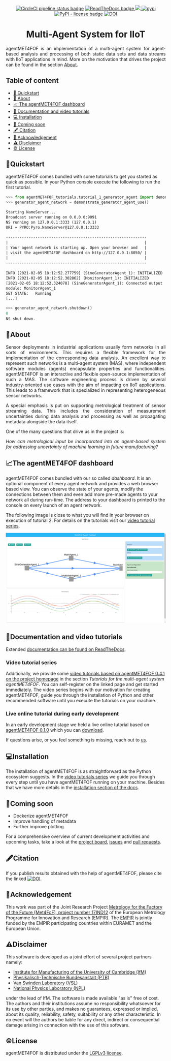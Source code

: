 <p align="center">
  <!-- CircleCI Tests -->
  <a href="https://circleci.com/gh/Met4FoF/agentMET4FOF"><img alt="CircleCI pipeline status badge" src="https://circleci.com/gh/Met4FoF/agentMET4FOF.svg?style=shield"></a>
  <!-- ReadTheDocs Documentation -->
  <a href="https://agentmet4fof.readthedocs.io/">
    <img src="https://readthedocs.org/projects/agentmet4fof/badge/?version=latest" alt="ReadTheDocs badge">
  </a>
  <!-- CodeCov(erage) -->
  <a href="https://codecov.io/gh/Met4FoF/agentMET4FOF">
    <img src="https://codecov.io/gh/Met4FoF/agentMET4FOF/branch/master/graph/badge.svg?token=ofAPdSudLy"/>
  </a>
  <!-- PyPI Version -->
  <a href="https://pypi.org/project/agentmet4fof">
    <img src="https://img.shields.io/pypi/v/agentmet4fof.svg?label=release&color=blue&style=flat-square" alt="pypi">
  </a>
  <!-- PyPI License -->
  <a href="https://www.gnu.org/licenses/lgpl-3.0.en.html">
    <img alt="PyPI - license badge" src="https://img.shields.io/pypi/l/agentMET4FOF?color=bright">
  </a>
  <!-- Zenodo DOI -->
  <a href="https://doi.org/10.5281/zenodo.4560343">
    <img src="https://zenodo.org/badge/DOI/10.5281/zenodo.4560343.svg" alt="DOI"></a>
</p>

<h1 align="center">Multi-Agent System for IIoT</h1>

<p align="justify">
agentMET4FOF is an implementation of a multi-agent system for agent-based 
analysis and processing of both static data sets and data streams with IIoT 
applications in mind. More on the motivation that drives the project can be found
in the section <a href="#about">About</a>.
</p>

## Table of content

- [💫 Quickstart](#quickstart)
- [💬 About](#about)
- [📈 The agentMET4FOF dashboard](#the-agentmet4fof-dashboard)
- [📖 Documentation and video tutorials](#documentation-and-video-tutorials)
- [💻 Installation](#installation)
- [💨 Coming soon](#coming-soon)
- [🖋 Citation](#citation)
- [💎 Acknowledgement](#acknowledgement)
- [⚠ Disclaimer](#disclaimer)
- [© License](#license)

## 💫Quickstart

agentMET4FOF comes bundled with some tutorials to get you started as quick as
possible. In your Python console execute the following to run the first tutorial.

```python
>>> from agentMET4FOF_tutorials.tutorial_1_generator_agent import demonstrate_generator_agent_use
>>> generator_agent_network = demonstrate_generator_agent_use()
```

```shell
Starting NameServer...
Broadcast server running on 0.0.0.0:9091
NS running on 127.0.0.1:3333 (127.0.0.1)
URI = PYRO:Pyro.NameServer@127.0.0.1:3333

--------------------------------------------------------------
|                                                            |
| Your agent network is starting up. Open your browser and   |
| visit the agentMET4FOF dashboard on http://127.0.0.1:8050/ |
|                                                            |
--------------------------------------------------------------

INFO [2021-02-05 18:12:52.277759] (SineGeneratorAgent_1): INITIALIZED
INFO [2021-02-05 18:12:52.302862] (MonitorAgent_1): INITIALIZED
[2021-02-05 18:12:52.324078] (SineGeneratorAgent_1): Connected output module: MonitorAgent_1
SET STATE:   Running
[...]
```
```python
>>> generator_agent_network.shutdown()
0
NS shut down.
```


## 💬About

<p align="justify">
Sensor deployments in industrial applications usually form networks in all sorts of
environments. This requires a flexible framework for the implementation of the
corresponding data analysis. An excellent way to represent such networks is a
multi-agent system (MAS), where independent software modules (agents) encapsulate
properties and functionalities. agentMET4FOF is an interactive and flexible open-source
implementation of such a MAS. The software engineering process is driven by several
industry-oriented use cases with the aim of impacting on IIoT applications. This leads
to a framework that is specialized in representing heterogeneous sensor networks.
</p>
<p align="justify">
A special emphasis is put on supporting metrological treatment of sensor streaming
data. This includes the consideration of measurement uncertainties during data analysis
and processing as well as propagating metadata alongside the data itself.
</p>
<p align="justify">
One of the many questions that drive us in the project is:
</p>
<p align="justify">
  <cite>
  How can metrological input be incorporated into an agent-based system for addressing
  uncertainty of machine learning in future manufacturing?
  </cite>
</p>

## 📈The agentMET4FOF dashboard

agentMET4FOF comes bundled with our so called _dashboard_. It is an optional component
of every agent network and provides a web browser based view. You can
observe the state of your agents, modify the connections between them and even add
more pre-made agents to your network all during run-time. The address to your
dashboard is printed to the console on every launch of an agent network.

The following image is close to what you will find in your browser on execution of
tutorial 2. For details on the tutorials visit our [video tutorial series](#video-tutorial-series).

![Web Screenshot](https://raw.githubusercontent.com/Met4FoF/agentMET4FOF/develop/docs/screenshot_met4fof.png)

## 📖Documentation and video tutorials

Extended
[documentation can be found on ReadTheDocs](https://agentmet4fof.readthedocs.io).

### Video tutorial series

Additionally, we provide some [video tutorials based on agentMET4FOF 0.4.1 on the project homepage](https://www.ptb.de/empir2018/met4fof/information-communication/video-portal/)
in the section _Tutorials for the multi-agent system agentMET4FOF_. 
You can self-register on the linked page and get started immediately. The video series
begins with our motivation for creating agentMET4FOF, guide you through the
installation of Python and other recommended software until you execute the tutorials
on your machine.

### Live online tutorial during early development

In an early development stage we held a live online tutorial based on 
[agentMET4FOF 0.1.0](https://github.com/Met4FoF/agentMET4FOF/releases/0.1.0/) 
which you can [download](https://github.com/Met4FoF/agentMET4FOF/releases/download/0.1.0/Met4FoF.MAS.webinar.mp4).

If questions arise, or you feel something is missing, reach out to [us](https://github.com/Met4FoF/agentMET4FOF/graphs/contributors).

## 💻Installation

The installation of agentMET4FOF is as straightforward as the Python 
ecosystem suggests. In the [video tutorials series](#video-tutorial-series)
we guide you through every step until you have agentMET4FOF running on 
your machine. Besides that we have more details in the [installation 
section of the docs](https://agentmet4fof.readthedocs.io/en/latest/INSTALL.html).

## 💨Coming soon

- Dockerize agentMET4FOF
- Improve handling of metadata
- Further improve plotting

For a comprehensive overview of current development activities and upcoming tasks,
take a look at the [project board](https://github.com/Met4FoF/agentMET4FOF/projects/1),
[issues](https://github.com/Met4FoF/agentMET4FOF/issues) and
[pull requests](https://github.com/Met4FoF/agentMET4FOF/pulls).

## 🖋Citation

If you publish results obtained with the help of agentMET4FOF, please cite the linked
[![DOI](https://zenodo.org/badge/DOI/10.5281/zenodo.4560344.svg)](https://doi.org/10.5281/zenodo.4560344).

## 💎Acknowledgement

This work was part of the Joint Research Project [Metrology for the Factory of the Future (Met4FoF), project number 17IND12](https://www.ptb.de/empir2018/met4fof/home/)
of the European Metrology Programme for Innovation and Research (EMPIR). The [EMPIR](http://msu.euramet.org)
is jointly funded by the EMPIR participating countries within EURAMET and the European 
Union.

## ⚠Disclaimer

This software is developed as a joint effort of several project partners namely:

- [Institute for Manufacturing of the University of Cambridge (IfM)](https://www.ifm.eng.cam.ac.uk/)
- [Physikalisch-Technische Bundesanstalt (PTB)](https://www.ptb.de/)
- [Van Swinden Laboratory (VSL)](https://www.vsl.nl/en/)
- [National Physics Laboratory (NPL)](https://www.npl.co.uk/)

under the lead of IfM. The software is made available "as is" free of cost. The 
authors and their institutions assume no responsibility whatsoever for its use by 
other parties, and makes no guarantees, expressed or implied, about its quality, 
reliability, safety, suitability or any other characteristic. In no event will the 
authors be liable for any direct, indirect or consequential damage arising in 
connection with the use of this software.

## ©License

agentMET4FOF is distributed under the [LGPLv3 license](https://github.com/Met4FoF/agentMET4FOF/blob/develop/license.md).

